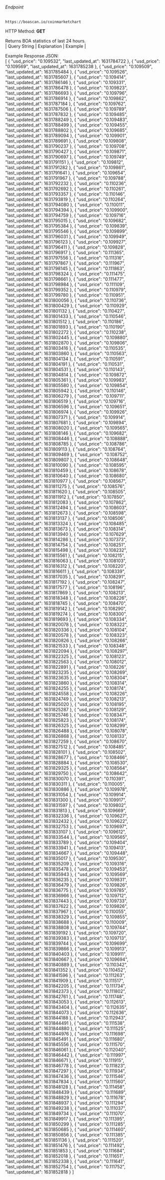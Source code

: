 ###### Endpoint

    https://boascan.io/coinmarketchart

HTTP Method: **GET**

Returns BOA statistics of last 24 hours.
</br>
| Query String | Explanation    | Example                            |
</br>

Example Response JSON:<br/>
[
    {
        "usd_price": "0.109532",
        "last_updated_at": 1631784722
    },
    {
        "usd_price": "0.109569",
        "last_updated_at": 1631785238
    },
    {
        "usd_price": "0.109509",
        "last_updated_at": 1631785484
    },
    {
        "usd_price": "0.109526",
        "last_updated_at": 1631785607
    },
    {
        "usd_price": "0.109414",
        "last_updated_at": 1631786146
    },
    {
        "usd_price": "0.109331",
        "last_updated_at": 1631786478
    },
    {
        "usd_price": "0.109823",
        "last_updated_at": 1631786693
    },
    {
        "usd_price": "0.109796",
        "last_updated_at": 1631786914
    },
    {
        "usd_price": "0.109862",
        "last_updated_at": 1631787184
    },
    {
        "usd_price": "0.109762",
        "last_updated_at": 1631787506
    },
    {
        "usd_price": "0.109789",
        "last_updated_at": 1631787832
    },
    {
        "usd_price": "0.109485",
        "last_updated_at": 1631788249
    },
    {
        "usd_price": "0.109483",
        "last_updated_at": 1631788499
    },
    {
        "usd_price": "0.109455",
        "last_updated_at": 1631788802
    },
    {
        "usd_price": "0.109685",
        "last_updated_at": 1631789094
    },
    {
        "usd_price": "0.109901",
        "last_updated_at": 1631789691
    },
    {
        "usd_price": "0.109808",
        "last_updated_at": 1631790237
    },
    {
        "usd_price": "0.109708",
        "last_updated_at": 1631790427
    },
    {
        "usd_price": "0.109871",
        "last_updated_at": 1631790697
    },
    {
        "usd_price": "0.109749",
        "last_updated_at": 1631791151
    },
    {
        "usd_price": "0.109812",
        "last_updated_at": 1631791282
    },
    {
        "usd_price": "0.109861",
        "last_updated_at": 1631791641
    },
    {
        "usd_price": "0.109654",
        "last_updated_at": 1631791967
    },
    {
        "usd_price": "0.109788",
        "last_updated_at": 1631792232
    },
    {
        "usd_price": "0.110236",
        "last_updated_at": 1631792692
    },
    {
        "usd_price": "0.110261",
        "last_updated_at": 1631793357
    },
    {
        "usd_price": "0.110146",
        "last_updated_at": 1631793819
    },
    {
        "usd_price": "0.110264",
        "last_updated_at": 1631794080
    },
    {
        "usd_price": "0.110011",
        "last_updated_at": 1631794394
    },
    {
        "usd_price": "0.109900",
        "last_updated_at": 1631794759
    },
    {
        "usd_price": "0.109716",
        "last_updated_at": 1631795015
    },
    {
        "usd_price": "0.109682",
        "last_updated_at": 1631795384
    },
    {
        "usd_price": "0.109839",
        "last_updated_at": 1631795546
    },
    {
        "usd_price": "0.109899",
        "last_updated_at": 1631796031
    },
    {
        "usd_price": "0.109949",
        "last_updated_at": 1631796123
    },
    {
        "usd_price": "0.109927",
        "last_updated_at": 1631796411
    },
    {
        "usd_price": "0.109828",
        "last_updated_at": 1631796917
    },
    {
        "usd_price": "0.111365",
        "last_updated_at": 1631797556
    },
    {
        "usd_price": "0.111316",
        "last_updated_at": 1631797867
    },
    {
        "usd_price": "0.111967",
        "last_updated_at": 1631798145
    },
    {
        "usd_price": "0.111863",
        "last_updated_at": 1631798324
    },
    {
        "usd_price": "0.111475",
        "last_updated_at": 1631798661
    },
    {
        "usd_price": "0.111477",
        "last_updated_at": 1631798984
    },
    {
        "usd_price": "0.111109",
        "last_updated_at": 1631799352
    },
    {
        "usd_price": "0.110979",
        "last_updated_at": 1631799780
    },
    {
        "usd_price": "0.110951",
        "last_updated_at": 1631800056
    },
    {
        "usd_price": "0.110736",
        "last_updated_at": 1631800429
    },
    {
        "usd_price": "0.110929",
        "last_updated_at": 1631801132
    },
    {
        "usd_price": "0.110427",
        "last_updated_at": 1631801433
    },
    {
        "usd_price": "0.110546",
        "last_updated_at": 1631801512
    },
    {
        "usd_price": "0.110186",
        "last_updated_at": 1631801893
    },
    {
        "usd_price": "0.110190",
        "last_updated_at": 1631802272
    },
    {
        "usd_price": "0.110238",
        "last_updated_at": 1631802445
    },
    {
        "usd_price": "0.109880",
        "last_updated_at": 1631802870
    },
    {
        "usd_price": "0.109806",
        "last_updated_at": 1631803416
    },
    {
        "usd_price": "0.110535",
        "last_updated_at": 1631803860
    },
    {
        "usd_price": "0.110563",
        "last_updated_at": 1631804134
    },
    {
        "usd_price": "0.110591",
        "last_updated_at": 1631804191
    },
    {
        "usd_price": "0.110531",
        "last_updated_at": 1631804531
    },
    {
        "usd_price": "0.110143",
        "last_updated_at": 1631804814
    },
    {
        "usd_price": "0.109872",
        "last_updated_at": 1631805361
    },
    {
        "usd_price": "0.109983",
        "last_updated_at": 1631805580
    },
    {
        "usd_price": "0.109854",
        "last_updated_at": 1631805942
    },
    {
        "usd_price": "0.110146",
        "last_updated_at": 1631806279
    },
    {
        "usd_price": "0.109711",
        "last_updated_at": 1631806519
    },
    {
        "usd_price": "0.109716",
        "last_updated_at": 1631806596
    },
    {
        "usd_price": "0.109651",
        "last_updated_at": 1631806974
    },
    {
        "usd_price": "0.109926",
        "last_updated_at": 1631807371
    },
    {
        "usd_price": "0.109914",
        "last_updated_at": 1631807681
    },
    {
        "usd_price": "0.109894",
        "last_updated_at": 1631808020
    },
    {
        "usd_price": "0.109565",
        "last_updated_at": 1631808146
    },
    {
        "usd_price": "0.109682",
        "last_updated_at": 1631808446
    },
    {
        "usd_price": "0.108888",
        "last_updated_at": 1631808785
    },
    {
        "usd_price": "0.108786",
        "last_updated_at": 1631809113
    },
    {
        "usd_price": "0.108764",
        "last_updated_at": 1631809469
    },
    {
        "usd_price": "0.108752",
        "last_updated_at": 1631809807
    },
    {
        "usd_price": "0.108648",
        "last_updated_at": 1631810090
    },
    {
        "usd_price": "0.108595",
        "last_updated_at": 1631810459
    },
    {
        "usd_price": "0.108678",
        "last_updated_at": 1631810640
    },
    {
        "usd_price": "0.108680",
        "last_updated_at": 1631810977
    },
    {
        "usd_price": "0.108567",
        "last_updated_at": 1631811275
    },
    {
        "usd_price": "0.108576",
        "last_updated_at": 1631811620
    },
    {
        "usd_price": "0.108505",
        "last_updated_at": 1631811912
    },
    {
        "usd_price": "0.107850",
        "last_updated_at": 1631812083
    },
    {
        "usd_price": "0.107862",
        "last_updated_at": 1631812494
    },
    {
        "usd_price": "0.108603",
        "last_updated_at": 1631812673
    },
    {
        "usd_price": "0.108598",
        "last_updated_at": 1631813137
    },
    {
        "usd_price": "0.108506",
        "last_updated_at": 1631813324
    },
    {
        "usd_price": "0.108485",
        "last_updated_at": 1631813673
    },
    {
        "usd_price": "0.108314",
        "last_updated_at": 1631813940
    },
    {
        "usd_price": "0.107629",
        "last_updated_at": 1631814286
    },
    {
        "usd_price": "0.107373",
        "last_updated_at": 1631814754
    },
    {
        "usd_price": "0.108251",
        "last_updated_at": 1631815498
    },
    {
        "usd_price": "0.108232",
        "last_updated_at": 1631815561
    },
    {
        "usd_price": "0.108215",
        "last_updated_at": 1631816063
    },
    {
        "usd_price": "0.108103",
        "last_updated_at": 1631816312
    },
    {
        "usd_price": "0.108220",
        "last_updated_at": 1631816611
    },
    {
        "usd_price": "0.108339",
        "last_updated_at": 1631817035
    },
    {
        "usd_price": "0.108291",
        "last_updated_at": 1631817192
    },
    {
        "usd_price": "0.108247",
        "last_updated_at": 1631817577
    },
    {
        "usd_price": "0.108196",
        "last_updated_at": 1631817869
    },
    {
        "usd_price": "0.108213",
        "last_updated_at": 1631818348
    },
    {
        "usd_price": "0.108226",
        "last_updated_at": 1631818745
    },
    {
        "usd_price": "0.108470",
        "last_updated_at": 1631819142
    },
    {
        "usd_price": "0.108290",
        "last_updated_at": 1631819274
    },
    {
        "usd_price": "0.108300",
        "last_updated_at": 1631819693
    },
    {
        "usd_price": "0.108334",
        "last_updated_at": 1631820078
    },
    {
        "usd_price": "0.108322",
        "last_updated_at": 1631820336
    },
    {
        "usd_price": "0.108104",
        "last_updated_at": 1631820578
    },
    {
        "usd_price": "0.108323",
        "last_updated_at": 1631820826
    },
    {
        "usd_price": "0.108266",
        "last_updated_at": 1631821533
    },
    {
        "usd_price": "0.108348",
        "last_updated_at": 1631822094
    },
    {
        "usd_price": "0.108297",
        "last_updated_at": 1631822325
    },
    {
        "usd_price": "0.108123",
        "last_updated_at": 1631822563
    },
    {
        "usd_price": "0.108012",
        "last_updated_at": 1631822891
    },
    {
        "usd_price": "0.108226",
        "last_updated_at": 1631823235
    },
    {
        "usd_price": "0.108269",
        "last_updated_at": 1631823635
    },
    {
        "usd_price": "0.108304",
        "last_updated_at": 1631823860
    },
    {
        "usd_price": "0.108314",
        "last_updated_at": 1631824255
    },
    {
        "usd_price": "0.108174",
        "last_updated_at": 1631824558
    },
    {
        "usd_price": "0.108226",
        "last_updated_at": 1631824749
    },
    {
        "usd_price": "0.108213",
        "last_updated_at": 1631825020
    },
    {
        "usd_price": "0.108195",
        "last_updated_at": 1631825287
    },
    {
        "usd_price": "0.108129",
        "last_updated_at": 1631825746
    },
    {
        "usd_price": "0.108347",
        "last_updated_at": 1631825823
    },
    {
        "usd_price": "0.108174",
        "last_updated_at": 1631826325
    },
    {
        "usd_price": "0.108299",
        "last_updated_at": 1631826488
    },
    {
        "usd_price": "0.108078",
        "last_updated_at": 1631826868
    },
    {
        "usd_price": "0.108133",
        "last_updated_at": 1631827259
    },
    {
        "usd_price": "0.108670",
        "last_updated_at": 1631827512
    },
    {
        "usd_price": "0.108485",
        "last_updated_at": 1631828101
    },
    {
        "usd_price": "0.108502",
        "last_updated_at": 1631828677
    },
    {
        "usd_price": "0.108466",
        "last_updated_at": 1631828884
    },
    {
        "usd_price": "0.108530",
        "last_updated_at": 1631829325
    },
    {
        "usd_price": "0.108564",
        "last_updated_at": 1631829750
    },
    {
        "usd_price": "0.108642",
        "last_updated_at": 1631830070
    },
    {
        "usd_price": "0.110391",
        "last_updated_at": 1631830311
    },
    {
        "usd_price": "0.110005",
        "last_updated_at": 1631830886
    },
    {
        "usd_price": "0.109978",
        "last_updated_at": 1631831054
    },
    {
        "usd_price": "0.109914",
        "last_updated_at": 1631831300
    },
    {
        "usd_price": "0.109917",
        "last_updated_at": 1631831597
    },
    {
        "usd_price": "0.109802",
        "last_updated_at": 1631831813
    },
    {
        "usd_price": "0.109669",
        "last_updated_at": 1631832336
    },
    {
        "usd_price": "0.109627",
        "last_updated_at": 1631832432
    },
    {
        "usd_price": "0.109622",
        "last_updated_at": 1631832753
    },
    {
        "usd_price": "0.109697",
        "last_updated_at": 1631833107
    },
    {
        "usd_price": "0.109612",
        "last_updated_at": 1631833544
    },
    {
        "usd_price": "0.109565",
        "last_updated_at": 1631833789
    },
    {
        "usd_price": "0.109404",
        "last_updated_at": 1631833941
    },
    {
        "usd_price": "0.109413",
        "last_updated_at": 1631834667
    },
    {
        "usd_price": "0.109448",
        "last_updated_at": 1631835017
    },
    {
        "usd_price": "0.109530",
        "last_updated_at": 1631835209
    },
    {
        "usd_price": "0.109316",
        "last_updated_at": 1631835478
    },
    {
        "usd_price": "0.109453",
        "last_updated_at": 1631835943
    },
    {
        "usd_price": "0.109569",
        "last_updated_at": 1631836235
    },
    {
        "usd_price": "0.109831",
        "last_updated_at": 1631836479
    },
    {
        "usd_price": "0.109826",
        "last_updated_at": 1631836775
    },
    {
        "usd_price": "0.109785",
        "last_updated_at": 1631836966
    },
    {
        "usd_price": "0.109712",
        "last_updated_at": 1631837443
    },
    {
        "usd_price": "0.109733",
        "last_updated_at": 1631837622
    },
    {
        "usd_price": "0.109826",
        "last_updated_at": 1631837967
    },
    {
        "usd_price": "0.110055",
        "last_updated_at": 1631838329
    },
    {
        "usd_price": "0.109855",
        "last_updated_at": 1631838688
    },
    {
        "usd_price": "0.110009",
        "last_updated_at": 1631838808
    },
    {
        "usd_price": "0.109744",
        "last_updated_at": 1631839192
    },
    {
        "usd_price": "0.109720",
        "last_updated_at": 1631839383
    },
    {
        "usd_price": "0.109713",
        "last_updated_at": 1631839744
    },
    {
        "usd_price": "0.109699",
        "last_updated_at": 1631839866
    },
    {
        "usd_price": "0.109913",
        "last_updated_at": 1631840403
    },
    {
        "usd_price": "0.109911",
        "last_updated_at": 1631840667
    },
    {
        "usd_price": "0.109694",
        "last_updated_at": 1631840889
    },
    {
        "usd_price": "0.110342",
        "last_updated_at": 1631841352
    },
    {
        "usd_price": "0.110452",
        "last_updated_at": 1631841596
    },
    {
        "usd_price": "0.111263",
        "last_updated_at": 1631841909
    },
    {
        "usd_price": "0.111517",
        "last_updated_at": 1631842205
    },
    {
        "usd_price": "0.111734",
        "last_updated_at": 1631842373
    },
    {
        "usd_price": "0.111802",
        "last_updated_at": 1631842761
    },
    {
        "usd_price": "0.111748",
        "last_updated_at": 1631843053
    },
    {
        "usd_price": "0.112613",
        "last_updated_at": 1631843404
    },
    {
        "usd_price": "0.112635",
        "last_updated_at": 1631844073
    },
    {
        "usd_price": "0.112636",
        "last_updated_at": 1631844188
    },
    {
        "usd_price": "0.112943",
        "last_updated_at": 1631844491
    },
    {
        "usd_price": "0.111538",
        "last_updated_at": 1631844880
    },
    {
        "usd_price": "0.111525",
        "last_updated_at": 1631844976
    },
    {
        "usd_price": "0.111698",
        "last_updated_at": 1631845491
    },
    {
        "usd_price": "0.111680",
        "last_updated_at": 1631845556
    },
    {
        "usd_price": "0.111570",
        "last_updated_at": 1631846061
    },
    {
        "usd_price": "0.112040",
        "last_updated_at": 1631846442
    },
    {
        "usd_price": "0.111997",
        "last_updated_at": 1631846671
    },
    {
        "usd_price": "0.111915",
        "last_updated_at": 1631846778
    },
    {
        "usd_price": "0.111823",
        "last_updated_at": 1631847297
    },
    {
        "usd_price": "0.111934",
        "last_updated_at": 1631847436
    },
    {
        "usd_price": "0.111546",
        "last_updated_at": 1631847834
    },
    {
        "usd_price": "0.111560",
        "last_updated_at": 1631848128
    },
    {
        "usd_price": "0.111458",
        "last_updated_at": 1631848439
    },
    {
        "usd_price": "0.111689",
        "last_updated_at": 1631848829
    },
    {
        "usd_price": "0.111678",
        "last_updated_at": 1631848937
    },
    {
        "usd_price": "0.111294",
        "last_updated_at": 1631849238
    },
    {
        "usd_price": "0.111037",
        "last_updated_at": 1631849734
    },
    {
        "usd_price": "0.111070",
        "last_updated_at": 1631849917
    },
    {
        "usd_price": "0.111395",
        "last_updated_at": 1631850299
    },
    {
        "usd_price": "0.111285",
        "last_updated_at": 1631850685
    },
    {
        "usd_price": "0.111460",
        "last_updated_at": 1631850856
    },
    {
        "usd_price": "0.111385",
        "last_updated_at": 1631851136
    },
    {
        "usd_price": "0.111520",
        "last_updated_at": 1631851476
    },
    {
        "usd_price": "0.111492",
        "last_updated_at": 1631851853
    },
    {
        "usd_price": "0.111684",
        "last_updated_at": 1631852018
    },
    {
        "usd_price": "0.111651",
        "last_updated_at": 1631852338
    },
    {
        "usd_price": "0.111641",
        "last_updated_at": 1631852754
    },
    {
        "usd_price": "0.111752",
        "last_updated_at": 1631852818
    }
]